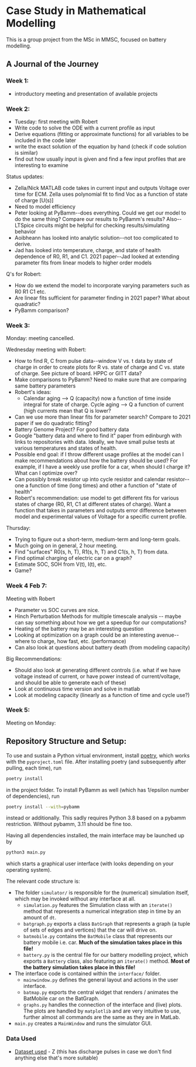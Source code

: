 # Case Study in Mathematical Modelling

This is a group project from the MSc in MMSC, focused on battery modelling.

## A Journal of the Journey

### Week 1:

- introductory meeting and presentation of available projects

### Week 2:

- Tuesday: first meeting with Robert
- Write code to solve the ODE with a current profile as input
- Derive equations (fitting or approximate functions) for all variables to be included in the code later
- write the exact solution of the equation by hand (check if code solution is similar)
- find out how usually input is given and find a few input profiles that are interesting to examine

Status updates:

- Zella/Nick MATLAB code takes in current input and outputs Voltage over time for ECM. Zella uses polynomial fit to find Voc as a function of state of charge [U(s)]
- Need to model efficiency
- Peter looking at PyBamm--does everything. Could we get our model to do the same thing? Compare our results to PyBamm's results? Also--LTSpice circuits might be helpful for checking results/simulating behavior
- Aoibheann has looked into analytic solution--not too complicated to derive.
- Jad has looked into temperature, charge, and state of health dependence of R0, R1, and C1. 2021 paper--Jad looked at extending parameter fits from linear models to higher order models

Q's for Robert:

- How do we extend the model to incorporate varying parameters such as R0 R1 C1 etc.
- Are linear fits sufficient for parameter finding in 2021 paper? What about quadratic?
- PyBamm comparison?

### Week 3:

Monday: meeting cancelled.

Wednesday meeting with Robert:

- How to find R, C from pulse data--window V vs. t data by state of charge in order to create plots for R vs. state of charge and C vs. state of charge. See picture of board. HPPC or GITT data?
- Make comparisons to PyBamm? Need to make sure that are comparing same battery parameters
- Robert's ideas:
  - Calendar aging --> Q (capacity) now a function of time inside integral for state of charge. Cycle aging --> Q a function of current (high currents mean that Q is lower?
- Can we use more than linear fits for parameter search? Compare to 2021 paper if we do quadratic fitting?
- Battery Genome Project? For good battery data
- Google "battery data and where to find it" paper from edinburgh with links to repositories with data. Ideally, we have small pulse tests at various temperatures and states of health.
- Possible end goal: if I throw different usage profiles at the model can I make recommendations about how the battery should be used? For example, if I have a weekly use profile for a car, when should I charge it? What can I optimize over?
- Can possibly break resistor up into cycle resistor and calendar resistor--one a function of time (long times) and other a function of "state of health"
- Robert's recommendation: use model to get different fits for various states of charge (R0, R1, C1 at different states of charge). Want a function that takes in parameters and outputs error difference between model and experimental values of Voltage for a specific current profile.

Thursday:

- Trying to figure out a short-term, medium-term and long-term goals.
- Much going on in general, 2 hour meeting.
- Find "surfaces" R0(s, h, T), R1(s, h, T) and C1(s, h, T) from data.
- Find optimal charging of electric car on a graph?
- Estimate SOC, SOH from V(t), I(t), etc.
- Game?

### Week 4 Feb 7:

Meeting with Robert

- Parameter vs SOC curves are nice.
- Hinch Perturbation Methods for multiple timescale analysis -- maybe can say something about how we get a speedup for our computations?
- Heating of the battery may be an interesting question
- Looking at optimization on a graph could be an interesting avenue--where to charge, how fast, etc. (performance)
- Can also look at questions about battery death (from modeling capacity)

Big Recommendations:

- Should also look at generating different controls (i.e. what if we have voltage instead of current, or have power instead of current/voltage, and should be able to generate each of these)
- Look at continuous time version and solve in matlab
- Look at modeling capacity (linearly as a function of time and cycle use?)

### Week 5:

Meeting on Monday:

## Repository Structure and Setup:

To use and sustain a Python virtual environment, install [poetry](https://python-poetry.org/), which works with the `pyproject.toml` file.
After installing poetry (and subsequently after pulling, each time), run

```bash
poetry install
```

in the project folder.
To install PyBamm as well (which has 1/epsilon number of dependencies), run

```bash
poetry install --with=pybamm
```

instead or additionally. This sadly requires Python 3.8 based on a pybamm restriction. Without pybamm, 3.11 should be fine too.

Having all dependencies installed, the main interface may be launched up by

```bash
python3 main.py
```

which starts a graphical user interface (with looks depending on your operating system).

The relevant code structure is:

- The folder `simulator/` is responsible for the (numerical) simulation itself, which may be invoked without any interface at all.
  - `simulation.py` features the Simulation class with an `iterate()` method that represents a numerical integration step in time by an amount of `dt`.
  - `batgraph.py` exports a class `BatGraph` that represents a graph (a tuple of sets of edges and vertices) that the car will drive on.
  - `batmobile.py` contains the `BatMobile` class that represents our battery mobile i.e. car. **Much of the simulation takes place in this file!**
  - `battery.py` is the central file for our battery modelling project, which exports a `Battery` class, also featuring an `iterate()` method. **Most of the battery simulation takes place in this file!**
- The interface code is contained within the `interface/` folder.
  - `mainwindow.py` defines the general layout and actions in the user interface.
  - `batmap.py` exports the central widget that renders / animates the BatMobile car on the BatGraph.
  - `graphs.py` handles the connection of the interface and (live) plots. The plots are handled by `matplotlib` and are very intuitive to use, further almost all commands are the same as they are in MatLab.
- `main.py` creates a `MainWindow` and runs the simulator GUI.

### Data Used

- [Dataset used](https://data.mendeley.com/datasets/wykht8y7tg/1) - Z (this has discharge pulses in case we don't find anything else that's more suitable)
